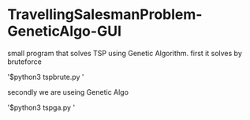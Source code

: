 # TravellingSalesmanProblem-GeneticAlgo-GUI

small program that solves TSP using Genetic Algorithm.
first it solves by bruteforce

'$python3 tspbrute.py '

secondly we are useing Genetic Algo

'$python3 tspga.py '
